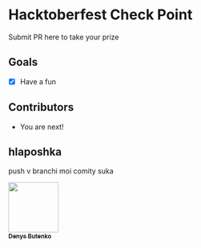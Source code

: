 # Hacktoberfest Check Point
Submit PR here to take your prize

## Goals
- [x] Have a fun

## Contributors
* You are next!

## hlaposhka
 push v branchi moi comity suka

[<img src="https://avatars1.githubusercontent.com/u/351613?s=460&v=4" width="100px;"/><br /><sub><b>Denys Butenko</b></sub>](https://denysbutenko.com)
